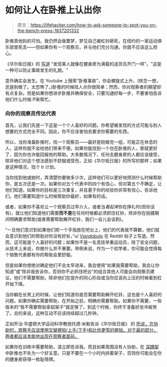 # 如何让人在卧推上认出你

> 原文：<https://lifehacker.com/how-to-ask-someone-to-spot-you-on-the-bench-press-1837201332>

卧推真他妈的可怕。我仍然会做噩梦，梦见自己被杠铃砸死，在纽约的一家运动俱乐部里死去——但如果你有一个观察员，并与他们充分沟通，你就不应该这么担心。



《华尔街日报》的 [写道](https://www.wsj.com/articles/a-risky-weightlifting-courtesy-spotting-for-a-bench-press-1451322142) “发现某人就像在健身房为满载的送货员开门一样”。"这是一种可以防止事故发生的礼貌。"

意外确实会发生。在 Youtube 上搜索“卧推事故”，你会螺旋式上升。(转念一想，还是别做了。太恐怖了。)卧推的时候找人点你很简单；然而，你对观察者的期望却有点复杂。但是如果你想进步卧推并确保安全，只要沟通好每一步，不要害怕告诉他们什么时候*不*来帮忙。

### 向你的观察员传达代表

首先，让我们先提一下这是一个个人喜好的问题。你希望被发现的方式可能与别人想要的方式完全不同。因此，你不应该害怕去要求你需要的东西。

所以，当你准备卧推时，找一个观察员——最好是刚做完一组，可能正在休息的人，这样你就不会给他们带来不便。如果你能找到一个也在卧推的人，那就更好了，因为你也许能回报他的帮助。大多数情况下，任何去健身房的人都应该接受，除非他们对这个想法感到不舒服或受伤，正如《华尔街日报》的所写的那样；如果是这种情况，找个 b 计划。

当你找到他或她时，弄清楚你要做多少次，这样他们可以更好地预测什么时候帮助你，是五次还是一次。如果你对五个代表中的四个有信心，但对第五个不确定，让他们知道。如果你的目标是三次重复，并且基于你的经验你非常有信心，告诉他们。他们需要知道什么时候帮助你最好，如果有的话。

或者，如果你不喜欢让一个观察员过早介入，或者当*看起来*你在挣扎时(但你没有)，就让他们知道他们需要**而不是**在任何时候都必须抓住杠铃，除非你在拍摄期间明确要求帮助(或者需要帮助解开杠铃，我们一会儿会谈到)。

“一旦他们意识到如果他们把一个手指放在吧台上，他们的代表就不算数，他们就会意识到他们的帮助对你没有好处，”u/ [Viandobulo](https://www.reddit.com/user/Viandobulo/) 在 Reddit 帖子上写道。然而，这可能是个人喜好的问题；如果你不是一名竞技举重运动员，除了安全问题，从技术上来说，你做什么并不重要。举例来说，作为一个初学者，你可能会觉得每个销售代表都有你的帮助会更舒服。

但是如果你想绝对确定他们不会太早进来，我会使用“如果我需要帮助，我会让你知道”或“除非我告诉你，否则你不必抓住吧台”的组合其他人可能会向观察员建议，他们不需要帮助，除非他们在提升的同心阶段或当你应该向上压的时候看到杠开始下降。

当你躺在长凳上的时候，让他们知道你是否需要帮助解开杠铃，这也是个人喜好的问题。如果你确实需要帮助，在开始之前，明确你需要帮助。如果你不需要，一些版本的“我不需要帮助拿起架子”就足够了。到这个时候，你终于准备好坐冷板凳了。总的来说，这种互动不应该持续超过几秒钟。

正如乔治·华盛顿大学运动科学教授托德·米勒告诉《华尔街日报》 的 [所说，在协助时，观察手应该使用交替握拍(上手/下手)和比你更窄的握拍。对于最的部分，两者都应该本能地出现在观察者面前。](https://www.wsj.com/articles/a-risky-weightlifting-courtesy-spotting-for-a-bench-press-1451322142)

如果你在训练中需要帮助，请立即告诉我。而且如果周围没有人协助，在 [深蹲架](https://vitals.lifehacker.com/yes-you-can-bench-press-in-the-squat-rack-1835158250) 中卧推也不失为一个好主意。只是不要在一个小时内拱着架子，否则你可能会在你的健身房获得一枚耻辱牌。